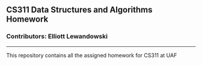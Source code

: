 ## CS311 Data Structures and Algorithms Homework
### Contributors: Elliott Lewandowski

--- 
This repository contains all the assigned homework for CS311 at UAF
